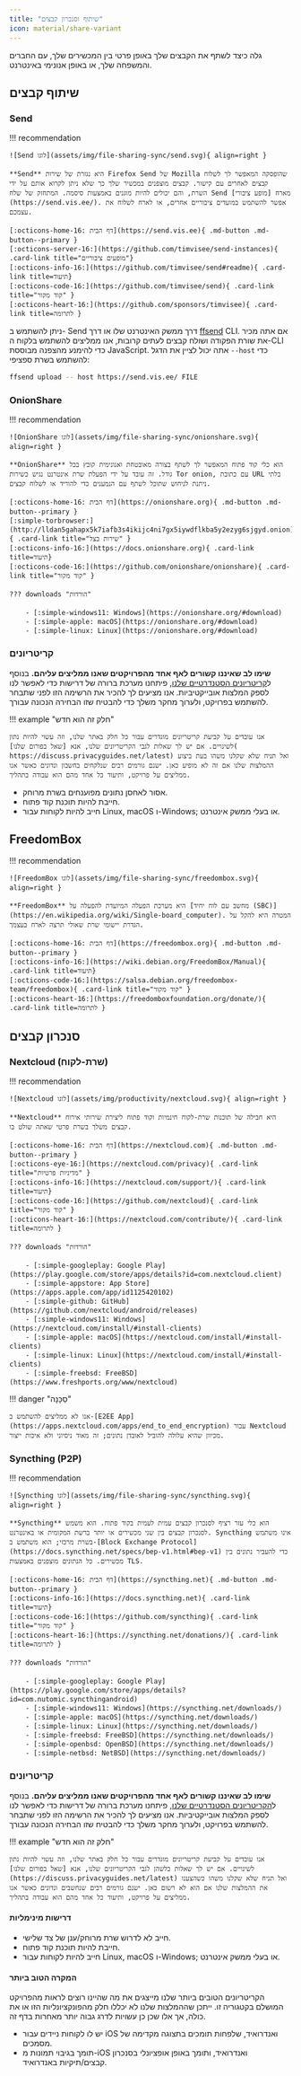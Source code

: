```yaml
---
title: "שיתוף וסנכרון קבצים"
icon: material/share-variant
---
```


גלה כיצד לשתף את הקבצים שלך באופן פרטי בין המכשירים שלך, עם החברים והמשפחה שלך, או באופן אנונימי באינטרנט.

## שיתוף קבצים

### Send

!!! recommendation

    ![Send לוגו](assets/img/file-sharing-sync/send.svg){ align=right }
    
    **Send** היא נגזרת של שירות Firefox Send של Mozilla שהופסקה המאפשר לך לשלוח קבצים לאחרים עם קישור. קבצים מוצפנים במכשיר שלך כך שלא ניתן לקרוא אותם על ידי השרת, והם יכולים להיות מוגנים באמצעות סיסמה. המתחזק של שלח Send מארח [מופע ציבורי](https://send.vis.ee/). אפשר להשתמש במועדים ציבוריים אחרים, או לארח לשלוח את עצמכם.
    
    [:octicons-home-16: דף הבית](https://send.vis.ee){ .md-button .md-button--primary }
    [:octicons-server-16:](https://github.com/timvisee/send-instances){ .card-link title="מופעים ציבוריים"}
    [:octicons-info-16:](https://github.com/timvisee/send#readme){ .card-link title=תיעוד}
    [:octicons-code-16:](https://github.com/timvisee/send){ .card-link title="קוד מקור" }
    [:octicons-heart-16:](https://github.com/sponsors/timvisee){ .card-link title=לתרומה }

ניתן להשתמש ב- Send דרך ממשק האינטרנט שלו או דרך [ffsend](https://github.com/timvisee/ffsend) CLI. אם אתה מכיר את שורת הפקודה ושולח קבצים לעתים קרובות, אנו ממליצים להשתמש בלקוח ה-CLI כדי להימנע מהצפנה מבוססת JavaScript. אתה יכול לציין את הדגל `--host` כדי להשתמש בשרת ספציפי:

```bash
ffsend upload -- host https://send.vis.ee/ FILE
```

### OnionShare

!!! recommendation

    ![OnionShare לוגו](assets/img/file-sharing-sync/onionshare.svg){ align=right }
    
    **OnionShare** הוא כלי קוד פתוח המאפשר לך לשתף בצורה מאובטחת ואנונימית קובץ בכל גודל. זה עובד על ידי הפעלת שרת אינטרנט נגיש כשירות Tor onion, עם כתובת URL בלתי ניתנת לניחוש שתוכל לשתף עם הנמענים כדי להוריד או לשלוח קבצים.
    
    [:octicons-home-16: דף הבית](https://onionshare.org){ .md-button .md-button--primary }
    [:simple-torbrowser:](http://lldan5gahapx5k7iafb3s4ikijc4ni7gx5iywdflkba5y2ezyg6sjgyd.onion){ .card-link title="שירות בצל" }
    [:octicons-info-16:](https://docs.onionshare.org){ .card-link title=תיעוד}
    [:octicons-code-16:](https://github.com/onionshare/onionshare){ .card-link title="קוד מקור" }
    
    ??? downloads "הורדות"
    
        - [:simple-windows11: Windows](https://onionshare.org/#download)
        - [:simple-apple: macOS](https://onionshare.org/#download)
        - [:simple-linux: Linux](https://onionshare.org/#download)

### קריטריונים

**שימו לב שאיננו קשורים לאף אחד מהפרויקטים שאנו ממליצים עליהם.** בנוסף ל[קריטריונים הסטנדרטיים שלנו](about/criteria.md), פיתחנו מערכת ברורה של דרישות כדי לאפשר לנו לספק המלצות אובייקטיביות. אנו מציעים לך להכיר את הרשימה הזו לפני שתבחר להשתמש בפרויקט, ולערוך מחקר משלך כדי להבטיח שזו הבחירה הנכונה עבורך.

!!! example "חלק זה הוא חדש"

    אנו עובדים על קביעת קריטריונים מוגדרים עבור כל חלק באתר שלנו, וזה עשוי להיות נתון לשינויים. אם יש לך שאלות לגבי הקריטריונים שלנו, אנא [שאל בפורום שלנו]( https://discuss.privacyguides.net/latest) ואל תניח שלא שקלנו משהו בעת ביצוע ההמלצות שלנו אם זה לא מופיע כאן. ישנם גורמים רבים שנלקחים בחשבון ונדונים כאשר אנו ממליצים על פרויקט, ותיעוד כל אחד מהם הוא עבודה בתהליך.

- אסור לאחסן נתונים מפוענחים בשרת מרוחק.
- חייבת להיות תוכנת קוד פתוח.
- חייב להיות לקוחות עבור Linux, macOS ו-Windows; או בעלי ממשק אינטרנט.

## FreedomBox

!!! recommendation

    ![FreedomBox לוגו](assets/img/file-sharing-sync/freedombox.svg){ align=right }
    
    **FreedomBox** היא מערכת הפעלה המיועדת להפעלה על [מחשב עם לוח יחיד (SBC)](https://en.wikipedia.org/wiki/Single-board_computer). המטרה היא להקל על הגדרת יישומי שרת שאולי תרצה לארח בעצמך.
    
    [:octicons-home-16: דף הבית](https://freedombox.org){ .md-button .md-button--primary }
    [:octicons-info-16:](https://wiki.debian.org/FreedomBox/Manual){ .card-link title=תיעוד}
    [:octicons-code-16:](https://salsa.debian.org/freedombox-team/freedombox){ .card-link title="קוד מקור" }
    [:octicons-heart-16:](https://freedomboxfoundation.org/donate/){ .card-link title=לתרומה }

## סנכרון קבצים

### Nextcloud (שרת-לקוח)

!!! recommendation

    ![Nextcloud לוגו](assets/img/productivity/nextcloud.svg){ align=right }
    
    **Nextcloud** היא חבילה של תוכנות שרת-לקוח חינמיות וקוד פתוח ליצירת שירותי אירוח קבצים משלך בשרת פרטי שאתה שולט בו.
    
    [:octicons-home-16: דף הבית](https://nextcloud.com){ .md-button .md-button--primary }
    [:octicons-eye-16:](https://nextcloud.com/privacy){ .card-link title="מדיניות פרטיות" }
    [:octicons-info-16:](https://nextcloud.com/support/){ .card-link title=תיעוד}
    [:octicons-code-16:](https://github.com/nextcloud){ .card-link title="קוד מקור" }
    [:octicons-heart-16:](https://nextcloud.com/contribute/){ .card-link title=לתרומה }
    
    ??? downloads "הורדות"
    
        - [:simple-googleplay: Google Play](https://play.google.com/store/apps/details?id=com.nextcloud.client)
        - [:simple-appstore: App Store](https://apps.apple.com/app/id1125420102)
        - [:simple-github: GitHub](https://github.com/nextcloud/android/releases)
        - [:simple-windows11: Windows](https://nextcloud.com/install/#install-clients)
        - [:simple-apple: macOS](https://nextcloud.com/install/#install-clients)
        - [:simple-linux: Linux](https://nextcloud.com/install/#install-clients)
        - [:simple-freebsd: FreeBSD](https://www.freshports.org/www/nextcloud)

!!! danger "סַכָּנָה"

    אנו לא ממליצים להשתמש ב-[E2EE App](https://apps.nextcloud.com/apps/end_to_end_encryption) עבור Nextcloud מכיוון שהיא עלולה להוביל לאובדן נתונים; זה מאוד ניסיוני ולא איכות ייצור.

### Syncthing (P2P)

!!! recommendation

    ![Syncthing לוגו](assets/img/file-sharing-sync/syncthing.svg){ align=right }
    
    **Syncthing** הוא כלי עזר רציף לסנכרון קבצים עמית לעמית בקוד פתוח. הוא משמש לסנכרון קבצים בין שני מכשירים או יותר ברשת המקומית או באינטרנט. Syncthing אינו משתמש בשרת מרכזי; הוא משתמש ב-[Block Exchange Protocol](https://docs.syncthing.net/specs/bep-v1.html#bep-v1) כדי להעביר נתונים בין מכשירים. כל הנתונים מוצפנים באמצעות TLS.
    
    [:octicons-home-16: דף הבית](https://syncthing.net){ .md-button .md-button--primary }
    [:octicons-info-16:](https://docs.syncthing.net){ .card-link title=תיעוד}
    [:octicons-code-16:](https://github.com/syncthing){ .card-link title="קוד מקור" }
    [:octicons-heart-16:](https://syncthing.net/donations/){ .card-link title=לתרומה }
    
    ??? downloads "הורדות"
    
        - [:simple-googleplay: Google Play](https://play.google.com/store/apps/details?id=com.nutomic.syncthingandroid)
        - [:simple-windows11: Windows](https://syncthing.net/downloads/)
        - [:simple-apple: macOS](https://syncthing.net/downloads/)
        - [:simple-linux: Linux](https://syncthing.net/downloads/)
        - [:simple-freebsd: FreeBSD](https://syncthing.net/downloads/)
        - [:simple-openbsd: OpenBSD](https://syncthing.net/downloads/)
        - [:simple-netbsd: NetBSD](https://syncthing.net/downloads/)

### קריטריונים

**שימו לב שאיננו קשורים לאף אחד מהפרויקטים שאנו ממליצים עליהם.** בנוסף ל[הקריטריונים הסטנדרטיים שלנו](about/criteria.md), פיתחנו מערכת ברורה של דרישות כדי לאפשר לנו לספק המלצות אובייקטיביות. אנו מציעים לך להכיר את הרשימה הזו לפני שתבחר להשתמש בפרויקט, ולערוך מחקר משלך כדי להבטיח שזו הבחירה הנכונה עבורך.

!!! example "חלק זה הוא חדש"

    אנו עובדים על קביעת קריטריונים מוגדרים עבור כל חלק באתר שלנו, וזה עשוי להיות נתון לשינויים. אם יש לך שאלות כלשהן לגבי הקריטריונים שלנו, אנא [שאל בפורום שלנו](https://discuss.privacyguides.net/latest) ואל תניח שלא שקלנו משהו כשהצענו את ההמלצות שלנו אם הוא לא רשום כאן. ישנם גורמים רבים שנחשבים ונדונים כאשר אנו ממליצים על פרויקט, ותיעוד כל אחד מהם הוא עבודה בתהליך.

#### דרישות מינימליות

- חייב לא לדרוש שרת מרוחק/ענן של צד שלישי.
- חייבת להיות תוכנת קוד פתוח.
- חייב להיות לקוחות עבור Linux, macOS ו-Windows; או בעלי ממשק אינטרנט.

#### המקרה הטוב ביותר

הקריטריונים הטובים ביותר שלנו מייצגים את מה שהיינו רוצים לראות מהפרויקט המושלם בקטגוריה זו. ייתכן שההמלצות שלנו לא יכללו חלק מהפונקציונליות הזו או את כולה, אך אלו שכן כן עשויות לדרג גבוה יותר מאחרות בדף זה.

- יש לו לקוחות ניידים עבור iOS ואנדרואיד, שלפחות תומכים בתצוגה מקדימה של מסמכים.
- תומך בגיבוי תמונות מ-iOS ואנדרואיד, ותומך באופן אופציונלי בסנכרון קבצים/תיקיות באנדרואיד.
